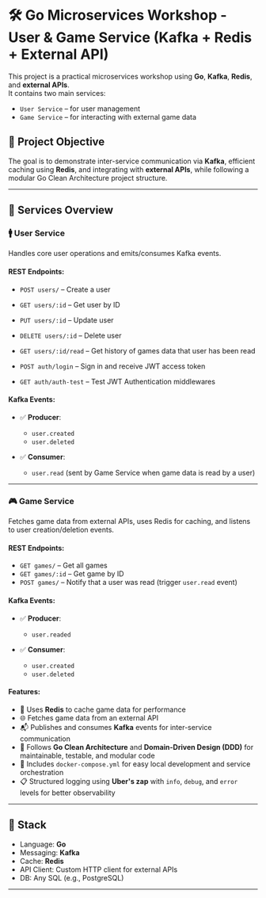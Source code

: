 # 🛠️ Go Microservices Workshop - User & Game Service (Kafka + Redis + External API)

This project is a practical microservices workshop using **Go**, **Kafka**, **Redis**, and **external APIs**.  
It contains two main services:

- `User Service` – for user management
- `Game Service` – for interacting with external game data

## 📌 Project Objective

The goal is to demonstrate inter-service communication via **Kafka**, efficient caching using **Redis**, and integrating with **external APIs**, while following a modular Go Clean Architecture project structure.

---

## 🧩 Services Overview

### 🚹 User Service

Handles core user operations and emits/consumes Kafka events.

#### REST Endpoints:

- `POST users/` – Create a user
- `GET users/:id` – Get user by ID
- `PUT users/:id` – Update user
- `DELETE users/:id` – Delete user
- `GET users/:id/read` – Get history of games data that user has been read

- `POST auth/login` – Sign in and receive JWT access token
- `GET auth/auth-test` – Test JWT Authentication middlewares

#### Kafka Events:

- ✅ **Producer**:
  - `user.created`
  - `user.deleted`

- ✅ **Consumer**:
  - `user.read` (sent by Game Service when game data is read by a user)

---

### 🎮 Game Service

Fetches game data from external APIs, uses Redis for caching, and listens to user creation/deletion events.

#### REST Endpoints:

- `GET games/` – Get all games
- `GET games/:id` – Get game by ID
- `POST games/` – Notify that a user was read (trigger `user.read` event)

#### Kafka Events:

- ✅ **Producer**:
  - `user.readed`

- ✅ **Consumer**:
  - `user.created`
  - `user.deleted`

#### Features:
- 🧠 Uses **Redis** to cache game data for performance
- 🌐 Fetches game data from an external API
- 📬 Publishes and consumes **Kafka** events for inter-service communication
- 🧱 Follows **Go Clean Architecture** and **Domain-Driven Design (DDD)** for maintainable, testable, and modular code
- 🐳 Includes `docker-compose.yml` for easy local development and service orchestration
- 📋 Structured logging using **Uber's zap** with `info`, `debug`, and `error` levels for better observability

---

## 🧰 Stack

- Language: **Go**
- Messaging: **Kafka**
- Cache: **Redis**
- API Client: Custom HTTP client for external APIs
- DB: Any SQL (e.g., PostgreSQL)

---
